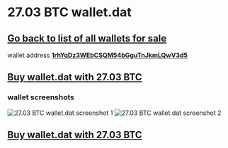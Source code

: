 # 27.03 BTC wallet.dat

## [Go back to list of all wallets for sale](https://mady2077.github.io/walletBTC/)

wallet address **[1rhYqDz3WEbCSQM54bGguTnJkmLQwV3d5](https://www.blockchain.com/btc/address/1rhYqDz3WEbCSQM54bGguTnJkmLQwV3d5)**

## [Buy wallet.dat with 27.03 BTC](https://satoshidisk.com/pay/CBUqot)

### wallet screenshots 

![27.03 BTC wallet.dat screenshot 1](https://i.imgur.com/AbX3sRY.png)
![27.03 BTC wallet.dat screenshot 2](https://i.imgur.com/IDmDx3s.png)

## [Buy wallet.dat with 27.03 BTC](https://satoshidisk.com/pay/CBUqot)